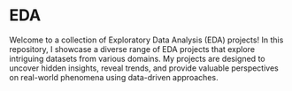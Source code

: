 # EDA
Welcome to a collection of Exploratory Data Analysis (EDA) projects! In this repository, I showcase a diverse range of EDA projects that explore intriguing datasets from various domains. My projects are designed to uncover hidden insights, reveal trends, and provide valuable perspectives on real-world phenomena using data-driven approaches.

